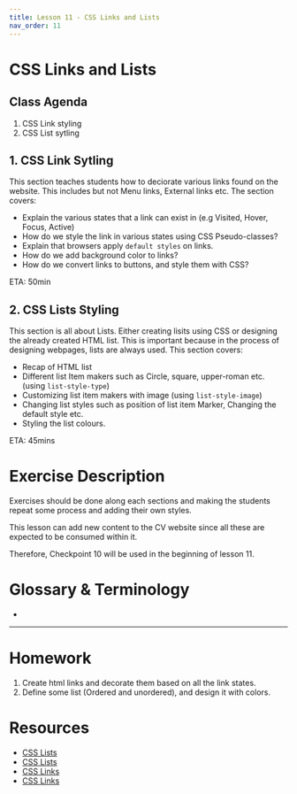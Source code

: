 ```yaml
---
title: Lesson 11 - CSS Links and Lists
nav_order: 11
---
```


# CSS Links and Lists


## Class Agenda

1. CSS Link styling
2. CSS List sytling

## 1. CSS Link Sytling

This section teaches students how to deciorate various links found on the website. This includes but not Menu links, External links etc. The section covers:

- Explain the various states that a link can exist in (e.g Visited, Hover, Focus, Active)
- How do we style the link in various states using CSS Pseudo-classes?
- Explain that browsers apply `default styles` on links.
- How do we add background color to links?
- How do we convert links to buttons, and style them with CSS?

ETA: 50min


## 2. CSS Lists Styling

This section is all about Lists. Either creating lisits using CSS or designing the already created HTML list. This is important because in the process of designing webpages, lists are always used. This section covers:

- Recap of HTML list
- Different list Item makers such as Circle, square, upper-roman etc. (using `list-style-type`) 
- Customizing list item makers with image (using `list-style-image`)
- Changing list styles such as position of list item Marker, Changing the default style etc.
- Styling the list colours.

ETA: 45mins


# Exercise Description

Exercises should be done along each sections and making the students repeat some process and adding their own styles.

This lesson can add new content to the CV website since all these are expected to be consumed within it.

Therefore, Checkpoint 10 will be used in the beginning of lesson 11.

# Glossary & Terminology

- 

---

# Homework

1. Create html links and decorate them based on all the link states. 
2. Define some list (Ordered and unordered), and design it with colors. 

# Resources

- [CSS Lists](https://www.w3schools.com/css/css_list.asp)
- [CSS Lists](https://developer.mozilla.org/en-US/docs/Web/CSS/CSS_Lists_and_Counters)
- [CSS Links](https://www.w3schools.com/css/css_link.asp)
- [CSS Links](https://developer.mozilla.org/en-US/docs/Learn/CSS/Styling_text/Styling_links)
